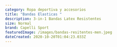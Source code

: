 ```yaml
---
category: Ropa deportiva y accesorios
title: "Bandas Elasticas "
description: 3-in-1 Bandas Latex Resistentes
size: Normal
brand: Capelli Sport
featuredImage: /images/bandas-resitentes-men.jpeg
dateCreated: 2020-10-20T01:04:23.033Z
---
```

